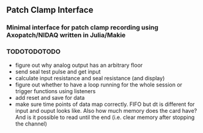 ## Patch Clamp Interface
### Minimal interface for patch clamp recording using Axopatch/NIDAQ written in Julia/Makie



### TODOTODOTODO
 - figure out why analog output has an arbitrary floor
 - send seal test pulse and get input
 - calculate input resistance and seal resistance (and display)
 - figure out whether to have a loop running for the whole session or trigger functions using listeners
 - add reset and save for data
 - make sure time points of data map correctly. FIFO but dt is different for input and ouput looks like. Also how much memory does the card have? And is it possible to read until the end (i.e. clear memory after stopping the channel)



